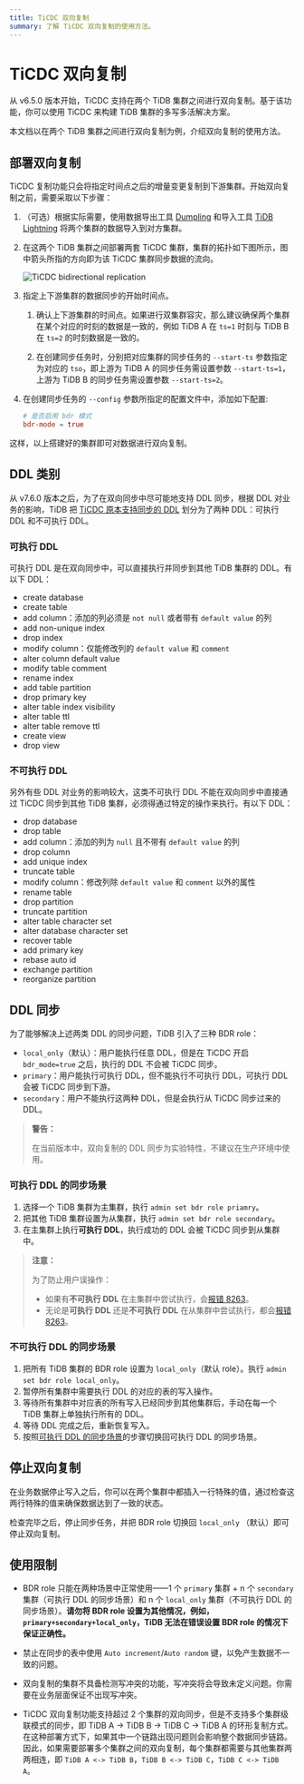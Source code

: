 ```yaml
---
title: TiCDC 双向复制
summary: 了解 TiCDC 双向复制的使用方法。
---
```


# TiCDC 双向复制

从 v6.5.0 版本开始，TiCDC 支持在两个 TiDB 集群之间进行双向复制。基于该功能，你可以使用 TiCDC 来构建 TiDB 集群的多写多活解决方案。

本文档以在两个 TiDB 集群之间进行双向复制为例，介绍双向复制的使用方法。

## 部署双向复制

TiCDC 复制功能只会将指定时间点之后的增量变更复制到下游集群。开始双向复制之前，需要采取以下步骤：

1. （可选）根据实际需要，使用数据导出工具 [Dumpling](/dumpling-overview.md) 和导入工具 [TiDB Lightning](/tidb-lightning/tidb-lightning-overview.md) 将两个集群的数据导入到对方集群。

2. 在这两个 TiDB 集群之间部署两套 TiCDC 集群，集群的拓扑如下图所示，图中箭头所指的方向即为该 TiCDC 集群同步数据的流向。

    ![TiCDC bidirectional replication](/media/ticdc/ticdc-bidirectional-replication.png)

3. 指定上下游集群的数据同步的开始时间点。

    1. 确认上下游集群的时间点。如果进行双集群容灾，那么建议确保两个集群在某个对应的时刻的数据是一致的，例如 TiDB A 在 `ts=1` 时刻与 TiDB B 在 `ts=2` 的时刻数据是一致的。

    2. 在创建同步任务时，分别把对应集群的同步任务的 `--start-ts` 参数指定为对应的 `tso`，即上游为 TiDB A 的同步任务需设置参数 `--start-ts=1`，上游为 TiDB B 的同步任务需设置参数 `--start-ts=2`。

4. 在创建同步任务的 `--config` 参数所指定的配置文件中，添加如下配置:

    ```toml
    # 是否启用 bdr 模式
    bdr-mode = true
    ```

这样，以上搭建好的集群即可对数据进行双向复制。

## DDL 类别

从 v7.6.0 版本之后，为了在双向同步中尽可能地支持 DDL 同步，根据 DDL 对业务的影响，TiDB 把 [TiCDC 原本支持同步的 DDL](ticdc-ddl.md) 划分为了两种 DDL：可执行 DDL 和不可执行 DDL。

### 可执行 DDL

可执行 DDL 是在双向同步中，可以直接执行并同步到其他 TiDB 集群的 DDL。有以下 DDL：
- create database
- create table
- add column：添加的列必须是 `not null` 或者带有 `default value` 的列
- add non-unique index
- drop index
- modify column：仅能修改列的 `default value` 和 `comment`
- alter column default value
- modify table comment
- rename index
- add table partition
- drop primary key
- alter table index visibility
- alter table ttl
- alter table remove ttl
- create view
- drop view

### 不可执行 DDL

另外有些 DDL 对业务的影响较大，这类不可执行 DDL 不能在双向同步中直接通过 TiCDC 同步到其他 TiDB 集群，必须得通过特定的操作来执行。有以下 DDL：
- drop database
- drop table
- add column：添加的列为 `null` 且不带有 `default value` 的列
- drop column
- add unique index
- truncate table
- modify column：修改列除 `default value` 和 `comment` 以外的属性
- rename table
- drop partition
- truncate partition
- alter table character set
- alter database character set
- recover table
- add primary key
- rebase auto id
- exchange partition
- reorganize partition

## DDL 同步

为了能够解决上述两类 DDL 的同步问题，TiDB 引入了三种 BDR role：
- `local_only`（默认）：用户能执行任意 DDL，但是在 TiCDC 开启 `bdr_mode=true` 之后，执行的 DDL 不会被 TiCDC 同步。
- `primary`：用户能执行可执行 DDL，但不能执行不可执行 DDL，可执行 DDL 会被 TiCDC 同步到下游。
- `secondary`：用户不能执行这两种 DDL，但是会执行从 TiCDC 同步过来的 DDL。

> **警告：**
>
> 在当前版本中，双向复制的 DDL 同步为实验特性，不建议在生产环境中使用。

### 可执行 DDL 的同步场景

1. 选择一个 TiDB 集群为主集群，执行 `admin set bdr role priamry`。
2. 把其他 TiDB 集群设置为从集群，执行 `admin set bdr role secondary`。
3. 在主集群上执行**可执行 DDL**，执行成功的 DDL 会被 TiCDC 同步到从集群中。

> **注意：**
>
> 为了防止用户误操作：
> - 如果有**不可执行 DDL** 在主集群中尝试执行，会[报错 8263](../error-codes.md)。
> - 无论是**可执行 DDL** 还是**不可执行 DDL** 在从集群中尝试执行，都会[报错 8263](../error-codes.md)。

### 不可执行 DDL 的同步场景

1. 把所有 TiDB 集群的 BDR role 设置为 `local_only`（默认 role）。执行 `admin set bdr role local_only`。
2. 暂停所有集群中需要执行 DDL 的对应的表的写入操作。
3. 等待所有集群中对应表的所有写入已经同步到其他集群后，手动在每一个 TiDB 集群上单独执行所有的 DDL。
4. 等待 DDL 完成之后，重新恢复写入。
5. 按照[可执行 DDL 的同步场景](###可执行-DDL-的同步场景)的步骤切换回可执行 DDL 的同步场景。

## 停止双向复制

在业务数据停止写入之后，你可以在两个集群中都插入一行特殊的值，通过检查这两行特殊的值来确保数据达到了一致的状态。

检查完毕之后，停止同步任务，并把 BDR role 切换回 `local_only` （默认）即可停止双向复制。

## 使用限制

- BDR role 只能在两种场景中正常使用——1 个 `primary` 集群 + n 个 `secondary` 集群（可执行 DDL 的同步场景）和 n 个 `local_only` 集群（不可执行 DDL 的同步场景）。**请勿将 BDR role 设置为其他情况，例如，`primary+secondary+local_only`，TiDB 无法在错误设置 BDR role 的情况下保证正确性。**

- 禁止在同步的表中使用 `Auto increment`/`Auto random` 键，以免产生数据不一致的问题。

- 双向复制的集群不具备检测写冲突的功能，写冲突将会导致未定义问题。你需要在业务层面保证不出现写冲突。

- TiCDC 双向复制功能支持超过 2 个集群的双向同步，但是不支持多个集群级联模式的同步，即 TiDB A -> TiDB B ->  TiDB C -> TiDB A 的环形复制方式。在这种部署方式下，如果其中一个链路出现问题则会影响整个数据同步链路。因此，如果需要部署多个集群之间的双向复制，每个集群都需要与其他集群两两相连，即 `TiDB A <-> TiDB B`，`TiDB B <-> TiDB C`，`TiDB C <-> TiDB A`。
